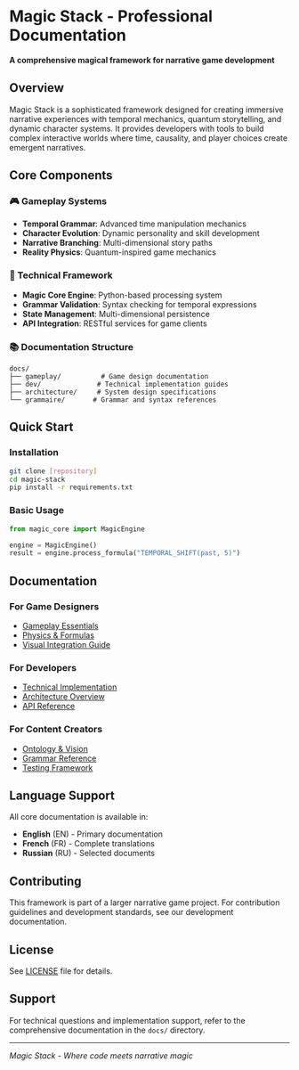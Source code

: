 # Magic Stack - Professional Documentation

**A comprehensive magical framework for narrative game development**

## Overview

Magic Stack is a sophisticated framework designed for creating immersive narrative experiences with temporal mechanics, quantum storytelling, and dynamic character systems. It provides developers with tools to build complex interactive worlds where time, causality, and player choices create emergent narratives.

## Core Components

### 🎮 Gameplay Systems
- **Temporal Grammar**: Advanced time manipulation mechanics
- **Character Evolution**: Dynamic personality and skill development
- **Narrative Branching**: Multi-dimensional story paths
- **Reality Physics**: Quantum-inspired game mechanics

### 🔧 Technical Framework
- **Magic Core Engine**: Python-based processing system
- **Grammar Validation**: Syntax checking for temporal expressions
- **State Management**: Multi-dimensional persistence
- **API Integration**: RESTful services for game clients

### 📚 Documentation Structure
```
docs/
├── gameplay/          # Game design documentation
├── dev/              # Technical implementation guides
├── architecture/     # System design specifications
└── grammaire/       # Grammar and syntax references
```

## Quick Start

### Installation
```bash
git clone [repository]
cd magic-stack
pip install -r requirements.txt
```

### Basic Usage
```python
from magic_core import MagicEngine

engine = MagicEngine()
result = engine.process_formula("TEMPORAL_SHIFT(past, 5)")
```

## Documentation

### For Game Designers
- [Gameplay Essentials](docs/gameplay/GAMEPLAY_ESSENTIAL_EN.md)
- [Physics & Formulas](docs/dev/PHYSICS_FORMULAS_EN.md)
- [Visual Integration Guide](docs/dev/VISUAL_INTEGRATION_GUIDE_EN.md)

### For Developers
- [Technical Implementation](docs/dev/DEV_TECHNICAL_EN.md)
- [Architecture Overview](docs/architecture/)
- [API Reference](docs/dev/)

### For Content Creators
- [Ontology & Vision](docs/gameplay/ONTOLOGY_VISION_EN.md)
- [Grammar Reference](docs/grammaire/)
- [Testing Framework](docs/tests/)

## Language Support

All core documentation is available in:
- **English** (EN) - Primary documentation
- **French** (FR) - Complete translations
- **Russian** (RU) - Selected documents

## Contributing

This framework is part of a larger narrative game project. For contribution guidelines and development standards, see our development documentation.

## License

See [LICENSE](LICENSE) file for details.

## Support

For technical questions and implementation support, refer to the comprehensive documentation in the `docs/` directory.

---

*Magic Stack - Where code meets narrative magic*